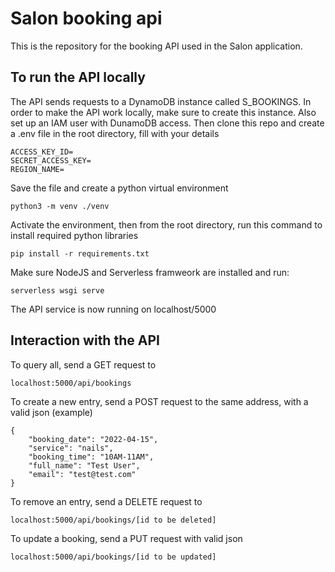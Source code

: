 # Salon booking api

This is the repository for the booking API used in the Salon application.

## To run the API locally

The API sends requests to a DynamoDB instance called S_BOOKINGS.
In order to make the API work locally, make sure to create this instance.
Also set up an IAM user with DunamoDB access.
Then clone this repo and create a .env file in the root directory, fill with your details
```
ACCESS_KEY_ID=
SECRET_ACCESS_KEY=
REGION_NAME=
```

Save the file and create a python virtual environment
```
python3 -m venv ./venv
```
Activate the environment, then from the root directory, run this command to install required python libraries
```
pip install -r requirements.txt
```
Make sure NodeJS and Serverless framweork are installed and run:
```
serverless wsgi serve
```
The API service is now running on localhost/5000


## Interaction with the API
To query all, send a GET request to 
```
localhost:5000/api/bookings
```
To create a new entry, send a POST request to the same address, with a valid json (example)
```
{
    "booking_date": "2022-04-15",
    "service": "nails",
    "booking_time": "10AM-11AM",
    "full_name": "Test User",
    "email": "test@test.com"
}
```
To remove an entry, send a DELETE request to
```
localhost:5000/api/bookings/[id to be deleted]
```
To update a booking, send a PUT request with valid json
```
localhost:5000/api/bookings/[id to be updated]
```
